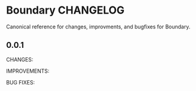 # Boundary CHANGELOG
Canonical reference for changes, improvments, and bugfixes for Boundary.

## 0.0.1 

CHANGES: 

IMPROVEMENTS:

BUG FIXES:

